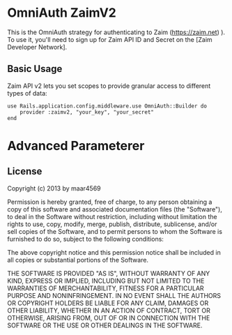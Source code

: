 # OmniAuth ZaimV2

This is the OmniAuth strategy for authenticating to Zaim (https://zaim.net) ).
To use it, you'll need to sign up for Zaim API ID and Secret
on the [Zaim Developer Network].

## Basic Usage
Zaim API v2 lets you set scopes to provide granular access to different types of data: 

    use Rails.application.config.middleware.use OmniAuth::Builder do
        provider :zaimv2, "your_key", "your_secret"
    end

# Advanced Parameterer

## License

Copyright (c) 2013 by maar4569

Permission is hereby granted, free of charge, to any person obtaining a copy of this software and associated documentation files (the "Software"), to deal in the Software without restriction, including without limitation the rights to use, copy, modify, merge, publish, distribute, sublicense, and/or sell copies of the Software, and to permit persons to whom the Software is furnished to do so, subject to the following conditions:

The above copyright notice and this permission notice shall be included in all copies or substantial portions of the Software.

THE SOFTWARE IS PROVIDED "AS IS", WITHOUT WARRANTY OF ANY KIND, EXPRESS OR IMPLIED, INCLUDING BUT NOT LIMITED TO THE WARRANTIES OF MERCHANTABILITY, FITNESS FOR A PARTICULAR PURPOSE AND NONINFRINGEMENT. IN NO EVENT SHALL THE AUTHORS OR COPYRIGHT HOLDERS BE LIABLE FOR ANY CLAIM, DAMAGES OR OTHER LIABILITY, WHETHER IN AN ACTION OF CONTRACT, TORT OR OTHERWISE, ARISING FROM, OUT OF OR IN CONNECTION WITH THE SOFTWARE OR THE USE OR OTHER DEALINGS IN THE SOFTWARE.
